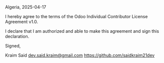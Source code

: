 Algeria, 2025-04-17

I hereby agree to the terms of the Odoo Individual Contributor License Agreement v1.0.

I declare that I am authorized and able to make this agreement and sign this declaration.

Signed,

Kraim Said dev.said.kraim@gmail.com https://github.com/saidkraim21dev